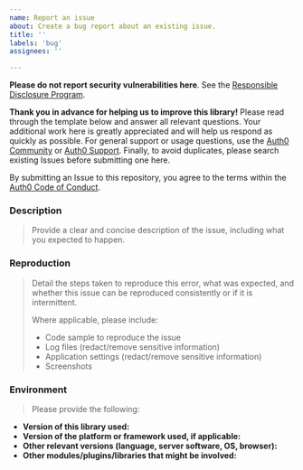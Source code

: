 ```yaml
---
name: Report an issue
about: Create a bug report about an existing issue.
title: ''
labels: 'bug'
assignees: ''

---
```


**Please do not report security vulnerabilities here**. See the [Responsible Disclosure Program](https://github.com/auth0-lab/fga-dotnet-sdk/blob/main/.github/SECURITY.md).

**Thank you in advance for helping us to improve this library!** Please read through the template below and answer all relevant questions. Your additional work here is greatly appreciated and will help us respond as quickly as possible. For general support or usage questions, use the [Auth0 Community](https://community.auth0.com/) or [Auth0 Support](https://support.auth0.com/). Finally, to avoid duplicates, please search existing Issues before submitting one here.

By submitting an Issue to this repository, you agree to the terms within the [Auth0 Code of Conduct](https://github.com/auth0/open-source-template/blob/master/CODE-OF-CONDUCT.md).

### Description

> Provide a clear and concise description of the issue, including what you expected to happen.

### Reproduction

> Detail the steps taken to reproduce this error, what was expected, and whether this issue can be reproduced consistently or if it is intermittent.
>
> Where applicable, please include:
>
> - Code sample to reproduce the issue
> - Log files (redact/remove sensitive information)
> - Application settings (redact/remove sensitive information)
> - Screenshots

### Environment

> Please provide the following:

- **Version of this library used:**
- **Version of the platform or framework used, if applicable:**
- **Other relevant versions (language, server software, OS, browser):**
- **Other modules/plugins/libraries that might be involved:**

